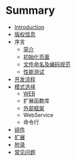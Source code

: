 # Summary

* [Introduction](README.md)
* [版权信息](Copyright.md)
* 序言
   * [简介](Intro.md)
   * [初始化页面](Init.md)
   * [文件命名及编码规范](CodeStyle.md)
   * [性能测试](Test.md)
* [开发流程](Develop.md)
* [模式选择](Mode.md)
   * [WEB](web.md)
   * 扩展函数库
   * [外部框架](FrameMode.md)
   * WebService
   * 命令行
* [组件](Comp.md)
* [扩展](Ext.md)
* [附录](Appendix.md)
* [常见问题](Helps.md)

